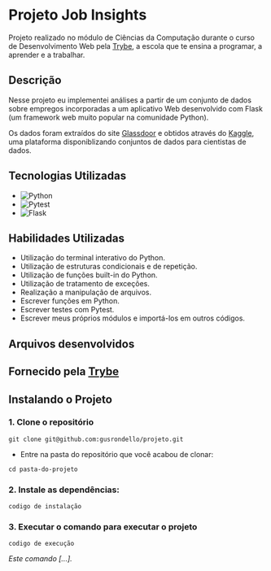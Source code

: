 

# Projeto Job Insights


Projeto realizado no módulo de Ciências da Computação durante o curso de Desenvolvimento Web pela [Trybe](https://www.betrybe.com/), a escola que te ensina a programar, a aprender e a trabalhar.


## Descrição

Nesse projeto eu implementei análises a partir de um conjunto de dados sobre empregos incorporadas a um aplicativo Web desenvolvido com Flask (um framework web muito popular na comunidade Python).

Os dados foram extraídos do site [Glassdoor](https://www.glassdoor.com.br/member/home/index.htm) e obtidos através do [Kaggle](https://www.kaggle.com/datasets/atharvap329/glassdoor-data-science-job-data), uma plataforma disponiblizando conjuntos de dados para cientistas de dados.


## Tecnologias Utilizadas


- ![Python](https://img.shields.io/badge/Python-4584b6?style=for-the-badge&logo=python&logoColor=ffde57
)
- ![Pytest](https://img.shields.io/badge/Pytest-ffde57?style=for-the-badge&logo=pytest&logoColor=4584b6
)
- ![Flask](https://img.shields.io/badge/Flask-white?style=for-the-badge&logo=flask&logoColor=black
)


## Habilidades Utilizadas


- Utilização do terminal interativo do Python.
- Utilização de estruturas condicionais e de repetição.
- Utilização de funções built-in do Python.
- Utilização de tratamento de exceções.
- Realização a manipulação de arquivos.
- Escrever funções em Python.
- Escrever testes com Pytest.
- Escrever meus próprios módulos e importá-los em outros códigos.



## Arquivos desenvolvidos

<!-- Arquivos alterados para o desenvolvimento do projeto -->


## Fornecido pela [Trybe](https://www.betrybe.com/)

<!-- Arquivos fornecidos e que pertencem a Trybe para o desenvolvimento do projeto -->


## Instalando o Projeto

### 1. Clone o repositório
```
git clone git@github.com:gusrondello/projeto.git
```

  * Entre na pasta do repositório que você acabou de clonar:
```
cd pasta-do-projeto 
```

### 2. Instale as dependências:
```
codigo de instalação
```

### 3. Executar o comando para executar o projeto
```
codigo de execução
```
 
 *Este comando [...].*

